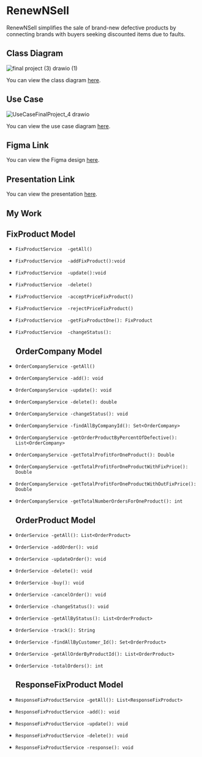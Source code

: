# RenewNSell

RenewNSell simplifies the sale of brand-new defective products by connecting brands with buyers seeking discounted items due to faults.

## Class Diagram
![final project (3) drawio (1)](https://github.com/mmyh147/RenewNSell/assets/61750916/74e21d67-9b27-47cf-8486-78bdd1fc397a)

You can view the class diagram [here](https://drive.google.com/file/d/1adlykwsfluoi3I7ytIo0cnQk8RGOMHAK/view?usp=drivesdk).

## Use Case

![UseCaseFinalProject_4 drawio](https://github.com/Ghaliahsalman95/RenewNSell-/assets/159685763/04009fd4-c1b0-4dfc-ab53-39a7ad592cb7)


You can view the use case diagram [here](link_to_use_case).

## Figma Link

You can view the Figma design [here](https://www.figma.com/file/UCHM3h9HjDvOea3peiIJvg/Untitled?type=design&mode=design&t=kRawrEPgMJYnhvna-0).

## Presentation Link

You can view the presentation [here](https://www.canva.com/design/DAGEipSxZN0/646HXCCE4gTsssZVUNkWrw/edit?utm_content=DAGEipSxZN0&utm_campaign=designshare&utm_medium=link2&utm_source=sharebutton).

## My Work

  ## FixProduct Model
  
- `FixProductService  -getAll()`
- `FixProductService  -addFixProduct():void`
- `FixProductService  -update():void`
- `FixProductService  -delete()`

- `FixProductService  -acceptPriceFixProduct()`
- `FixProductService  -rejectPriceFixProduct()`
- `FixProductService  -getFixProductOne(): FixProduct`
- `FixProductService  -changeStatus():`

  
  ## OrderCompany Model
  
- `OrderCompanyService -getAll()`
- `OrderCompanyService -add(): void`
- `OrderCompanyService -update(): void`
- `OrderCompanyService -delete(): double`
  
- `OrderCompanyService -changeStatus(): void`
- `OrderCompanyService -findAllByCompanyId(): Set<OrderCompany>`
- `OrderCompanyService -getOrderProductByPercentOfDefective(): List<OrderCompany>`
- `OrderCompanyService -getTotalProfitForOneProduct(): Double`
- `OrderCompanyService -getTotalProfitForOneProductWithFixPrice(): Double`
- `OrderCompanyService -getTotalProfitForOneProductWithOutFixPrice(): Double`
- `OrderCompanyService -getTotalNumberOrdersForOneProduct(): int`
  

  ## OrderProduct Model
  
- `OrderService -getAll(): List<OrderProduct>`
- `OrderService -addOrder(): void`
- `OrderService -updateOrder(): void`
- `OrderService -delete(): void`
  
- `OrderService -buy(): void`
- `OrderService -cancelOrder(): void`
- `OrderService -changeStatus(): void`
- `OrderService -getAllByStatus(): List<OrderProduct>`
- `OrderService -track(): String`
- `OrderService -findAllByCustomer_Id(): Set<OrderProduct>`
- `OrderService -getAllOrderByProductId(): List<OrderProduct>`
- `OrderService -totalOrders(): int`

    ## ResponseFixProduct Model
  
- `ResponseFixProductService -getAll(): List<ResponseFixProduct>`
- `ResponseFixProductService -add(): void`
- `ResponseFixProductService -update(): void`
- `ResponseFixProductService -delete(): void`
- `ResponseFixProductService -response(): void`


